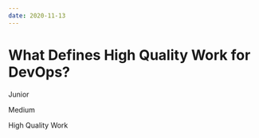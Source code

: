 ```yaml
---
date: 2020-11-13
---
```


# What Defines High Quality Work for DevOps?

Junior

Medium

High Quality Work
